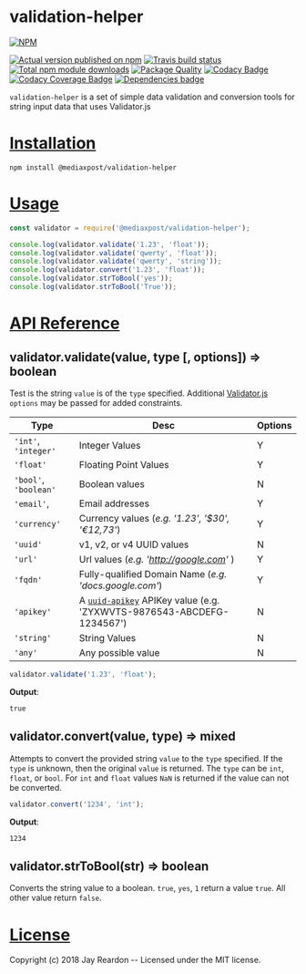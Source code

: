 # validation-helper

[![NPM](https://nodei.co/npm/@mediaxpost/lodashext.png?downloads=true)](https://nodei.co/npm/@mediaxpost/lodashext/)

[![Actual version published on npm](http://img.shields.io/npm/v/@mediaxpost/lodashext.svg)](https://www.npmjs.org/package/@mediaxpost/lodashext)
[![Travis build status](https://travis-ci.org/MediaXPost/lodashExt.svg)](https://www.npmjs.org/package/@mediaxpost/lodashext)
[![Total npm module downloads](http://img.shields.io/npm/dt/@mediaxpost/lodashext.svg)](https://www.npmjs.org/package/@mediaxpost/lodashext)
[![Package Quality](http://npm.packagequality.com/badge/@mediaxpost/lodashext.png)](http://packagequality.com/#?package=@mediaxpost/lodashext)
[![Codacy Badge](https://api.codacy.com/project/badge/Grade/198aa1923d284affae5516a3563ce2d5)](https://www.codacy.com/app/chronosis/lodashExt?utm_source=github.com&amp;utm_medium=referral&amp;utm_content=MediaXPost/lodashExt&amp;utm_campaign=Badge_Grade)
[![Codacy Coverage Badge](https://api.codacy.com/project/badge/Coverage/198aa1923d284affae5516a3563ce2d5)](https://www.codacy.com/app/chronosis/lodashExt?utm_source=github.com&utm_medium=referral&utm_content=MediaXPost/lodashExt&utm_campaign=Badge_Coverage)
[![Dependencies badge](https://david-dm.org/MediaXPost/lodashext/status.svg)](https://david-dm.org/MediaXPost/lodashext?view=list)


`validation-helper` is a set of simple data validation and conversion tools for string input data that uses Validator.js

# [Installation](#installation)
<a name="installation"></a>

```shell
npm install @mediaxpost/validation-helper
```

# [Usage](#usage)
<a name="usage"></a>

```js
const validator = require('@mediaxpost/validation-helper');

console.log(validator.validate('1.23', 'float'));
console.log(validator.validate('qwerty', 'float'));
console.log(validator.validate('qwerty', 'string'));
console.log(validator.convert('1.23', 'float'));
console.log(validator.strToBool('yes'));
console.log(validator.strToBool('True'));
```

# [API Reference](#api)
<a name="api"></a>

## validator.validate(value, type [, options]) ⇒ boolean
Test is the string `value` is of the `type` specified. Additional [Validator.js](https://www.npmjs.com/package/validator) `options` may be passed for added constraints.

| Type | Desc | Options |
| ---- | ---- | ------- |
| `'int'`, `'integer'` |  Integer Values | Y |
| `'float'` | Floating Point Values | Y |
| `'bool'`, `'boolean'` | Boolean values | N |
| `'email'`, | Email addresses | Y |
| `'currency'` | Currency values (*e.g. '1.23', '$30', '€12,73'*) | Y |
| `'uuid'` | v1, v2, or v4 UUID values | N |
| `'url'` | Url values (*e.g. 'http://google.com'* ) | Y |
| `'fqdn'` | Fully-qualified Domain Name (*e.g. 'docs.google.com'*) | Y |
| `'apikey'` | A [`uuid-apikey`](https://www.npmjs.com/package/uuid-apikey) APIKey value  (e.g. 'ZYXWVTS-9876543-ABCDEFG-1234567') | N |
| `'string'` | String Values | N |
| `'any'` | Any possible value | N |

```js
validator.validate('1.23', 'float');
```

**Output**:
```
true
```

## validator.convert(value, type) ⇒ mixed
Attempts to convert the provided string `value` to the `type` specified. If the `type` is unknown, then the original `value` is returned.  The `type` can be `int`, `float`, or `bool`. For `int` and `float` values `NaN` is returned if the value can not be converted.

```js
validator.convert('1234', 'int');
```

**Output**:
```
1234
```

## validator.strToBool(str) ⇒ boolean
Converts the string value to a boolean. `true`, `yes`, `1` return a value `true`. All other value return `false`.

# [License](#license)
<a name="license"></a>

Copyright (c) 2018 Jay Reardon -- Licensed under the MIT license.
